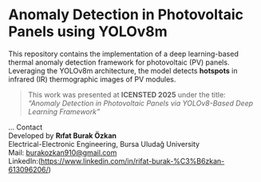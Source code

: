 # Anomaly Detection in Photovoltaic Panels using YOLOv8m

This repository contains the implementation of a deep learning-based thermal anomaly detection framework for photovoltaic (PV) panels. Leveraging the YOLOv8m architecture, the model detects **hotspots** in infrared (IR) thermographic images of PV modules.

> This work was presented at **ICENSTED 2025** under the title:  
> *“Anomaly Detection in Photovoltaic Panels via YOLOv8-Based Deep Learning Framework”*

...
 Contact  
Developed by **Rıfat Burak Özkan**  
Electrical-Electronic Engineering, Bursa Uludağ University  
Mail: burakozkan910@gmail.com  
LinkedIn:(https://www.linkedin.com/in/rifat-burak-%C3%B6zkan-613096206/)
